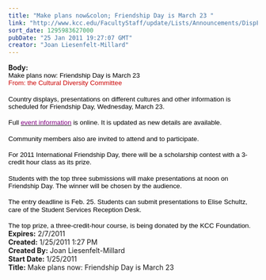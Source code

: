 ```yaml
---
title: "Make plans now&colon; Friendship Day is March 23 "
link: "http://www.kcc.edu/FacultyStaff/update/Lists/Announcements/DispForm.aspx?ID=88"
sort_date: 1295983627000
pubDate: "25 Jan 2011 19:27:07 GMT"
creator: "Joan Liesenfelt-Millard"
---
```


<div><b>Body:</b> <div class=ExternalClassA3D0E78D7EBD49098578793A7FAD3CFE>
<div>
<p class=MsoNormal style="margin:0in 0in 0pt"><a name=LETTER.BLOCK63><span style="font-size:10pt;color:black;line-height:115%;font-family:'Arial','sans-serif'">Make plans now: Friendship Day is March 23  </span></a></p>
<p class=MsoNormal style="margin:0in 0in 0pt"><span><span style="font-size:10pt;color:#cc0000;line-height:115%;font-family:'Arial','sans-serif'">From: the Cultural Diversity Committee </span></span><span><span style="font-size:10pt;color:black;line-height:115%;font-family:'Arial','sans-serif'">     </span></span></p>
<p class=MsoNormal style="margin:0in 0in 0pt"><span><span style="font-size:10pt;color:black;line-height:115%;font-family:'Arial','sans-serif'"></span></span> </p>
<p class=MsoNormal style="margin:0in 0in 0pt"><span><span style="font-size:10pt;color:black;line-height:115%;font-family:'Arial','sans-serif'">Country displays, presentations on different cultures and other information is scheduled for Friendship Day, Wednesday, March 23.    </span></span></p>
<p class=MsoNormal style="margin:0in 0in 0pt"><span><span style="font-size:10pt;color:black;line-height:115%;font-family:'Arial','sans-serif'"></span></span> </p>
<p class=MsoNormal style="margin:0in 0in 0pt"><span><span style="font-size:10pt;color:black;line-height:115%;font-family:'Arial','sans-serif'">Full </span></span><span style="font-size:10pt;color:black;line-height:115%;font-family:'Arial','sans-serif'"><a href="http://r20.rs6.net/tn.jsp?llr=tcchpwn6&amp;et=1104281147457&amp;s=0&amp;e=0011OXSnTPgierRVvPy7w0gvg3RFWgNa5uOBWRTuf_QXSDOEcvhouUoYP4Fs_XunTcOLUib3sZyi8bSWY8dYWh1TqeVqam8wz2TeoR7i8d4AQIVx0Kax7wMJrFoLun1pxegq_D2hs1SOkayaOCIKiJH0-KqqFoNtfkBLum51ebELyOjBsSnVRroTUlkah-BOwdmiZ6L_QUavWxVKMkS8Aeg-bysNDmOMOvaKpDF7MAO0RAR0gXvvVa7f32PCn7YI6IL8r-e6zc2QVVV-yd7WXAQeEtHSu4xjcmyuQVVRLLlgmh5C04pnF5iv8AlmieQA37SdpBkYLXCfZ33BRqyk7MFIhagO7KzZT5D" target="_blank" shape=rect><font color="#800080">event information</font></a> is online. It is updated as new details are available.    </span></p>
<p class=MsoNormal style="margin:0in 0in 0pt"><span style="font-size:10pt;color:black;line-height:115%;font-family:'Arial','sans-serif'"></span> </p>
<p class=MsoNormal style="margin:0in 0in 0pt"><span style="font-size:10pt;color:black;line-height:115%;font-family:'Arial','sans-serif'">Community members also are invited to attend and to participate.     </span></p>
<p class=MsoNormal style="margin:0in 0in 0pt"><span style="font-size:10pt;color:black;line-height:115%;font-family:'Arial','sans-serif'"></span> </p>
<p class=MsoNormal style="margin:0in 0in 0pt"><span style="font-size:10pt;color:black;line-height:115%;font-family:'Arial','sans-serif'">For 2011 International Friendship Day, there will be a scholarship contest with a 3-credit hour class as its prize.     </span></p>
<p class=MsoNormal style="margin:0in 0in 0pt"><span style="font-size:10pt;color:black;line-height:115%;font-family:'Arial','sans-serif'"></span> </p>
<p class=MsoNormal style="margin:0in 0in 0pt"><span style="font-size:10pt;color:black;line-height:115%;font-family:'Arial','sans-serif'">Students with the top three submissions will make presentations at noon on Friendship Day. The winner will be chosen by the audience.    </span></p>
<p class=MsoNormal style="margin:0in 0in 0pt"><span style="font-size:10pt;color:black;line-height:115%;font-family:'Arial','sans-serif'"></span> </p>
<p class=MsoNormal style="margin:0in 0in 0pt"><span style="font-size:10pt;color:black;line-height:115%;font-family:'Arial','sans-serif'">The entry deadline is Feb. 25. Students can submit presentations to Elise Schultz, care of the Student Services Reception Desk.     </span></p>
<p class=MsoNormal style="margin:0in 0in 0pt"><span style="font-size:10pt;color:black;line-height:115%;font-family:'Arial','sans-serif'"></span> </p>
<p class=MsoNormal style="margin:0in 0in 0pt"><span style="font-size:10pt;color:black;line-height:115%;font-family:'Arial','sans-serif'">The top prize, a three-credit-hour course, is being donated by the KCC Foundation.</span></p></div></div></div>
<div><b>Expires:</b> 2/7/2011</div>
<div><b>Created:</b> 1/25/2011 1:27 PM</div>
<div><b>Created By:</b> Joan Liesenfelt-Millard</div>
<div><b>Start Date:</b> 1/25/2011</div>
<div><b>Title:</b> Make plans now: Friendship Day is March 23 </div>
